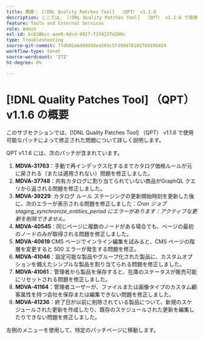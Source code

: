 ```yaml
---
title: 概要： [!DNL Quality Patches Tool]  （QPT） v1.1.6
description: ここでは、 [!DNL Quality Patches Tool]  （QPT） v1.1.6 で使用可能なパッチによって修正された問題について詳しく説明します。
feature: Tools and External Services
role: Admin
exl-id: bc638bcc-aae0-4dcd-9927-f3f8237d260c
type: Troubleshooting
source-git-commit: 7fdb02a6d89d50ea593c5fd99d78101f89198424
workflow-type: tm+mt
source-wordcount: '272'
ht-degree: 0%

---
```


# [!DNL Quality Patches Tool] （QPT） v1.1.6 の概要

このサブセクションでは、[!DNL Quality Patches Tool] （QPT） v1.1.6 で使用可能なパッチによって修正された問題について詳しく説明します。

QPT v1.1.6 には、次のパッチが含まれています。

1. **MDVA-31763**：手動で再インデックス化するまでカタログ価格ルールが元に戻される（または適用されない）問題を修正しました。
1. **MDVA-37748**：共有カタログに割り当てられていない商品がGraphQL クエリから返される問題を修正しました。
1. **MDVA-39229**: カタログ ルール ステージングの更新開始時刻を更新した後に、次のエラーが表示される問題を修正しました：*Cron ジョブ staging_synchronize_entities_period にエラーがあります：アクティブな更新を削除できません。*
1. **MDVA-40545**：同じページに複数のノードがある場合でも、ページの最初のノードのみが取得される問題を修正しました。
1. **MDVA-40619**:CMS ページでインライン編集を試みると、CMS ページの階層を変更すると 500 エラーが発生する問題を修正。
1. **MDVA-41046**：設定可能な製品やグループ化された製品に、カスタムオプションを備えたシンプルな製品を割り当てられる問題を修正しました。
1. **MDVA-41061**：管理者から製品を保存すると、在庫のステータスが販売可能にリセットされる問題を修正しました。
1. **MDVA-41164**：管理者ユーザーが、ファイルまたは画像タイプのカスタム顧客属性を持つ会社を保存または編集できない問題を修正しました。
1. **MDVA-41236**：終了日が以前に削除されている製品について、新規のスケジュールされた更新を作成したり、既存のスケジュールされた更新を編集したりできない問題を修正しました。

左側のメニューを使用して、特定のパッチページに移動します。
